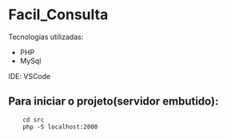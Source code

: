# Facil_Consulta

Tecnologias utilizadas:

- PHP
- MySql

IDE: VSCode

## Para iniciar o projeto(servidor embutido):
```
    cd src
    php -S localhost:2000
```